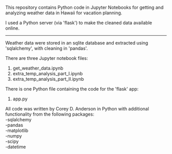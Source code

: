 This repository contains Python code in Jupyter Notebooks for getting and analyzing weather data in Hawaii for vacation planning.

I used a Python server (via 'flask') to make the cleaned data available online.

----

Weather data were stored in an sqlite database and extracted using 'sqlalchemy', with cleaning in 'pandas'.

There are three Jupyter notebook files:
1) get_weather_data.ipynb
2) extra_temp_analysis_part_I.ipynb
3) extra_temp_analysis_part_II.ipynb

There is one Python file containing the code for the 'flask' app:
1) app.py

All code was written by Corey D. Anderson in Python with additional functionality from the following packages:<br>
-sqlalchemy<br>
-pandas<br>
-matplotlib<br>
-numpy<br>
-scipy<br>
-datetime<br>
